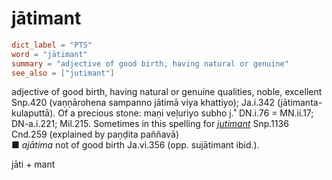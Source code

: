 # jātimant

``` toml
dict_label = "PTS"
word = "jātimant"
summary = "adjective of good birth, having natural or genuine"
see_also = ["jutimant"]
```

adjective of good birth, having natural or genuine qualities, noble, excellent Snp.420 (vaṇṇārohena sampanno jātimā viya khattiyo); Ja.i.342 (jātimanta\-kulaputtā). Of a precious stone: maṇi veḷuriyo subho j.˚ DN.i.76 = MN.ii.17; DN\-a.i.221; Mil.215. Sometimes in this spelling for *[jutimant](jutimant.md)* Snp.1136 Cnd.259 (explained by paṇḍita paññavā)  
■ *ajātima* not of good birth Ja.vi.356 (opp. sujātimant ibid.).

jāti \+ mant


